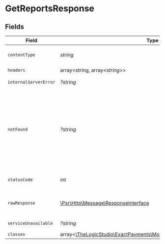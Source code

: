 # GetReportsResponse


## Fields

| Field                                                                                                                                                                                  | Type                                                                                                                                                                                   | Required                                                                                                                                                                               | Description                                                                                                                                                                            |
| -------------------------------------------------------------------------------------------------------------------------------------------------------------------------------------- | -------------------------------------------------------------------------------------------------------------------------------------------------------------------------------------- | -------------------------------------------------------------------------------------------------------------------------------------------------------------------------------------- | -------------------------------------------------------------------------------------------------------------------------------------------------------------------------------------- |
| `contentType`                                                                                                                                                                          | *string*                                                                                                                                                                               | :heavy_check_mark:                                                                                                                                                                     | HTTP response content type for this operation                                                                                                                                          |
| `headers`                                                                                                                                                                              | array<string, array<*string*>>                                                                                                                                                         | :heavy_check_mark:                                                                                                                                                                     | N/A                                                                                                                                                                                    |
| `internalServerError`                                                                                                                                                                  | *?string*                                                                                                                                                                              | :heavy_minus_sign:                                                                                                                                                                     | **Internal Server Error**<br/>                                                                                                                                                         |
| `notFound`                                                                                                                                                                             | *?string*                                                                                                                                                                              | :heavy_minus_sign:                                                                                                                                                                     | **Unauthorized**\<br/>\<br/>When you'll get `401 Unauthorized` response:<br/>- The User or Application Token is invalid.<br/>- The User or Application Token doesn't have permission to list Reports.<br/> |
| `statusCode`                                                                                                                                                                           | *int*                                                                                                                                                                                  | :heavy_check_mark:                                                                                                                                                                     | HTTP response status code for this operation                                                                                                                                           |
| `rawResponse`                                                                                                                                                                          | [\Psr\Http\Message\ResponseInterface](https://www.php-fig.org/psr/psr-7/#33-psrhttpmessageresponseinterface)                                                                           | :heavy_check_mark:                                                                                                                                                                     | Raw HTTP response; suitable for custom response parsing                                                                                                                                |
| `serviceUnavailable`                                                                                                                                                                   | *?string*                                                                                                                                                                              | :heavy_minus_sign:                                                                                                                                                                     | **Service Unavailable**<br/>                                                                                                                                                           |
| `classes`                                                                                                                                                                              | array<[\TheLogicStudio\ExactPayments\Models\Shared\ReportQueryResponse](../../Models/Shared/ReportQueryResponse.md)>                                                                   | :heavy_minus_sign:                                                                                                                                                                     | **OK**                                                                                                                                                                                 |